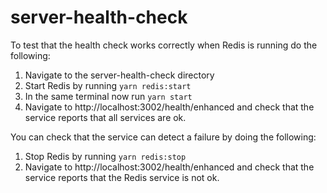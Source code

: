 # server-health-check

To test that the health check works correctly when Redis is running do the following:

1. Navigate to the server-health-check directory
2. Start Redis by running `yarn redis:start`
3. In the same terminal now run `yarn start`
4. Navigate to http://localhost:3002/health/enhanced and check that the service reports that all services are ok.

You can check that the service can detect a failure by doing the following:

1. Stop Redis by running `yarn redis:stop`
2. Navigate to http://localhost:3002/health/enhanced and check that the service reports that the Redis service is not ok.
